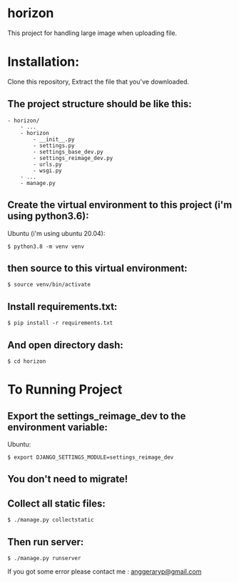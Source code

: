 # horizon

This project for handling large image when uploading file.

# Installation:

Clone this repository, Extract the file that you've downloaded.


## The project structure should be like this:
```
- horizon/
    - ...
    - horizon
        - __init__.py
        - settings.py
        - settings_base_dev.py
        - settings_reimage_dev.py
        - urls.py
        - wsgi.py
    - ...
    - manage.py
```

## Create the virtual environment to this project (i'm using python3.6):

Ubuntu (i'm using ubuntu 20.04):
```
$ python3.8 -m venv venv
```
## then source to this virtual environment:
```
$ source venv/bin/activate
```
## Install requirements.txt:
```
$ pip install -r requirements.txt
```
## And open directory dash:
```
$ cd horizon
```

# To Running Project

## Export the settings_reimage_dev to the environment variable:

Ubuntu:
```
$ export DJANGO_SETTINGS_MODULE=settings_reimage_dev
```

## You don't need to migrate!


## Collect all static files:

```
$ ./manage.py collectstatic
```


## Then run server:

```
$ ./manage.py runserver
``` 

If you got some error please contact me : anggeraryp@gmail.com
